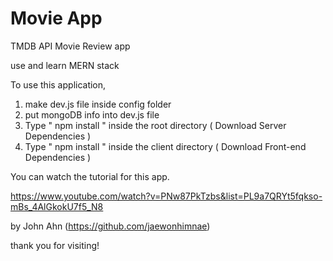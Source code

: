 # Movie App

TMDB API Movie Review app

use and learn MERN stack

To use this application,

1. make dev.js file inside config folder
2. put mongoDB info into dev.js file
3. Type " npm install " inside the root directory ( Download Server Dependencies )
4. Type " npm install " inside the client directory ( Download Front-end Dependencies )

You can watch the tutorial for this app.

https://www.youtube.com/watch?v=PNw87PkTzbs&list=PL9a7QRYt5fqkso-mBs_4AlGkokU7f5_N8

by John Ahn (https://github.com/jaewonhimnae)

thank you for visiting!
